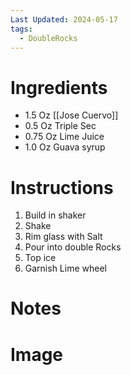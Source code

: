 ```yaml
---
Last Updated: 2024-05-17
tags:
  - DoubleRocks
---
```


# Ingredients
- 1.5 Oz [[Jose Cuervo]]
- 0.5 Oz Triple Sec
- 0.75 Oz Lime Juice
- 1.0 Oz Guava syrup



# Instructions
1. Build in shaker
2. Shake
3. Rim glass with Salt
4. Pour into double Rocks
5. Top ice
6. Garnish Lime wheel


# Notes


# Image
